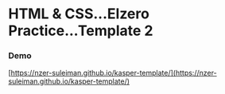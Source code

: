 # HTML & CSS...Elzero Practice...Template 2

### Demo

[https://nzer-suleiman.github.io/kasper-template/](https://nzer-suleiman.github.io/kasper-template/)
